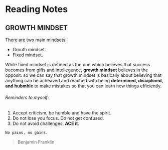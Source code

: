 # Reading Notes
## GROWTH MINDSET
There are two main mindsets:
* Grouth mindset.
* Fixed mindset.

While fixed mindset is defined as the one which believes that success becomes from gifts and intellegence, **growth mindset** believes in the opposit. so we can say that growth mindset is basically about believing that anything can be acheaved and reached with being **determined, disciplined, and hubmble** to make mistakes so that you can learn new things efficiently.

###### Reminders to myself:
1. Accept criticism, be humble and have the spirit.
2. Do not lose you focus. Do not get confused.
3. Do not avoid challenges. **ACE it**.

`No pains, no gains.` 
> Benjamin Franklin

